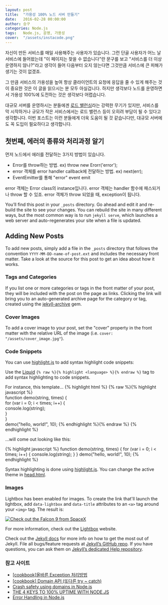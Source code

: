 ```yaml
---
layout: post
title:  "가용성 100% 노드 서버 만들기"
date:   2016-02-28 00:00:00
author: 승구
categories: Node.js
tags:	Node.js, 운영, 가용성
cover:  "/assets/instacode.png"
---
```


자신이 만든 서비스를 매일 사용해주는 사용자가 있습니다.
그런 단골 사용자가 어느 날 서비스에 들어왔는데 "이 페이지는 찾을 수 없습니다"란 문구를 보고
"서비스를 더 이상 운영하지 않나?"라고 생각이 들어 다음부터 오지 않는다면 그것만큼 서비스에 큰 피해가 생기는 것이 없겠죠.

그 만큼 서비스의 가용성을 높여 항상 클라이언트의 요청에 응답을 줄 수 있게 해주는 것이 중요한 것은
이 글을 읽으시는 분 모두 아실겁니다. 하지만 생각보다 노드를 운영하면서 가용성 100%에 도전하는 것은 생각보다 어렵습니다.

대규모 서버를 운영하시는 분들에겐 [로드 밸런싱][load-balancing]라는 강력한 무기가 있지만,
서비스를 막 시작하거나 규모가 작은 서비스에서는 로드 밸런스 등이 오히려 부담이 될 수 있다고 생각합니다.
이번 포스트는 이런 분들에게 더욱 도움이 될 것 같습니다만,
대규모 서버에도 꼭 도입이 필요하다고 생각합니다.

## 첫번째, 에러의 종류와 처리과정 알기

먼저 노드에서 에러를 전달하는 3가지 방법이 있습니다.
* Error를 throw하는 방법. ex) throw new Erorr('error');
* error 객체를 error handler callback에 전달하는 방법. ex) next(err);
* EventEmitter를 통해 "error" event emit

error 객체는 Error class의 instance입니다. error 객체는 handler 함수에 패스되거나 throw 할 수 있죠.
error 객체가 throw 되었을 때, exception이 됩니다.

You’ll find this post in your `_posts` directory. Go ahead and edit it and re-build the site to see your changes. You can rebuild the site in many different ways, but the most common way is to run `jekyll serve`, which launches a web server and auto-regenerates your site when a file is updated.

## Adding New Posts

To add new posts, simply add a file in the `_posts` directory that follows the convention `YYYY-MM-DD-name-of-post.ext` and includes the necessary front matter. Take a look at the source for this post to get an idea about how it works.

### Tags and Categories

If you list one or more categories or tags in the front matter of your post, they will be included with the post on the page as links. Clicking the link will bring you to an auto-generated archive page for the category or tag, created using the [jekyll-archive][jekyll-archive] gem.

### Cover Images

To add a cover image to your post, set the "cover" property in the front matter with the relative URL of the image (i.e. <code>cover: "/assets/cover_image.jpg"</code>).

### Code Snippets

You can use [highlight.js][highlight] to add syntax highlight code snippets:

Use the [Liquid][liquid] `{% raw %}{% highlight <language> %}{% endraw %}` tag to add syntax highlighting to code snippets.

For instance, this template...
{% highlight html %}
{% raw %}{% highlight javascript %}    
function demo(string, times) {    
  for (var i = 0; i < times; i++) {    
    console.log(string);    
  }    
}    
demo("hello, world!", 10);
{% endhighlight %}{% endraw %}
{% endhighlight %}

...will come out looking like this:

{% highlight javascript %}
function demo(string, times) {
  for (var i = 0; i < times; i++) {
    console.log(string);
  }
}
demo("hello, world!", 10);
{% endhighlight %}

Syntax highlighting is done using [highlight.js][highlight]. You can change the active theme in [head.html](https://github.com/bencentra/centrarium/blob/2dcd73d09e104c3798202b0e14c1db9fa6e77bc7/_includes/head.html#L15).

### Images

Lightbox has been enabled for images. To create the link that'll launch the lightbox, add <code>data-lightbox</code> and <code>data-title</code> attributes to an <code>&lt;a&gt;</code> tag around your <code>&lt;img&gt;</code> tag. The result is:

<a href="//bencentra.com/assets/images/falcon9_large.jpg" data-lightbox="falcon9-large" data-title="Check out the Falcon 9 from SpaceX">
  <img src="//bencentra.com/assets/images/falcon9_small.jpg" title="Check out the Falcon 9 from SpaceX">
</a>

For more information, check out the [Lightbox][lightbox] website.

Check out the [Jekyll docs][jekyll] for more info on how to get the most out of Jekyll. File all bugs/feature requests at [Jekyll’s GitHub repo][jekyll-gh]. If you have questions, you can ask them on [Jekyll’s dedicated Help repository][jekyll-help].



### 참고 사이트
* [[cookbook]올바른 Exception 처리방법][reference-1]
* [[cookbook] Domain API (또다른 try ~ catch)][reference-2]
* [Crash safety using domains in Node.js][reference-3]
* [THE 4 KEYS TO 100% UPTIME WITH NODE.JS][reference-4]
* [Error Handling in Node.js][reference-5]

[jekyll]:      http://jekyllrb.com
[jekyll-gh]:   https://github.com/jekyll/jekyll
[jekyll-help]: https://github.com/jekyll/jekyll-help
[highlight]:   https://highlightjs.org/
[lightbox]:    http://lokeshdhakar.com/projects/lightbox2/
[jekyll-archive]: https://github.com/jekyll/jekyll-archives
[liquid]: https://github.com/Shopify/liquid/wiki/Liquid-for-Designers

[load-balancing]: https://en.wikipedia.org/wiki/Load_balancing_(computing)
[reference-1]: http://nodeqa.com/nodejs_ref/106
[reference-2]: http://nodeqa.com/nodejs_ref/19
[reference-3]: https://engineering.gosquared.com/error-handling-using-domains-node-js
[reference-4]: http://engineering.fluencia.com/blog/2013/12/20/the-4-keys-to-100-uptime-with-nodejs
[reference-5]: https://www.joyent.com/developers/node/design/errors
